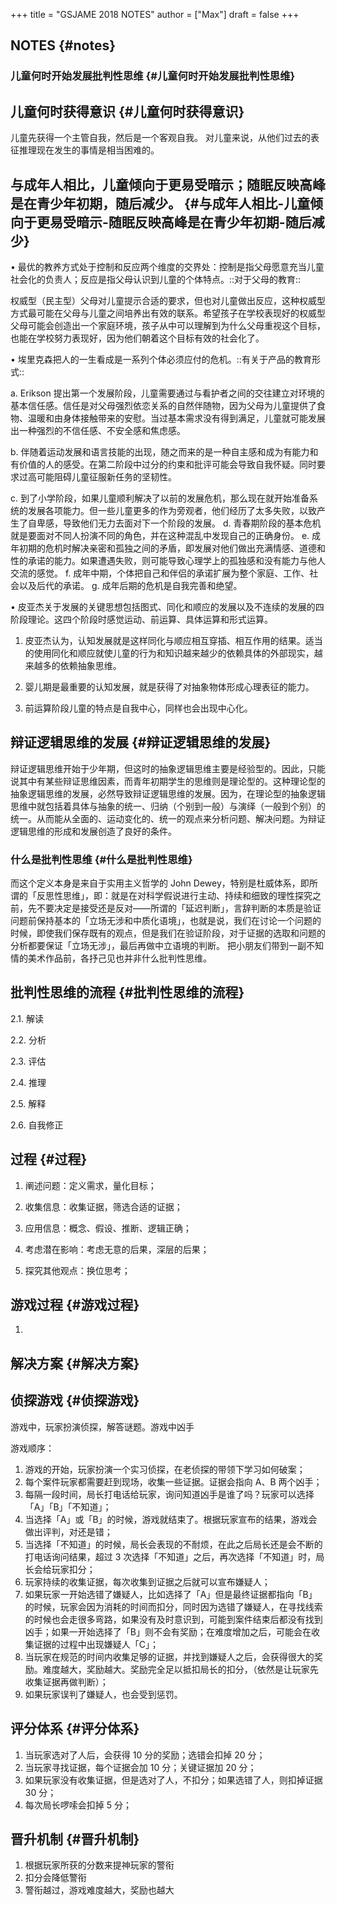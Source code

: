 +++
title = "GSJAME 2018 NOTES"
author = ["Max"]
draft = false
+++

## NOTES {#notes}


### 儿童何时开始发展批判性思维 {#儿童何时开始发展批判性思维}


## 儿童何时获得意识 {#儿童何时获得意识}

儿童先获得一个主管自我，然后是一个客观自我。
对儿童来说，从他们过去的表征推理现在发生的事情是相当困难的。


## 与成年人相比，儿童倾向于更易受暗示；随眠反映高峰是在青少年初期，随后减少。 {#与成年人相比-儿童倾向于更易受暗示-随眠反映高峰是在青少年初期-随后减少}

• 最优的教养方式处于控制和反应两个维度的交界处：控制是指父母愿意充当儿童社会化的负责人；反应是指父母认识到儿童的个体特点。::对于父母的教育::

权威型（民主型）父母对儿童提示合适的要求，但也对儿童做出反应，这种权威型方式最可能在父母与儿童之间培养出有效的联系。希望孩子在学校表现好的权威型父母可能会创造出一个家庭环境，孩子从中可以理解到为什么父母重视这个目标，也能在学校努力表现好，因为他们朝着这个目标有效的社会化了。

• 埃里克森把人的一生看成是一系列个体必须应付的危机。::有关于产品的教育形式::

a. Erikson 提出第一个发展阶段，儿童需要通过与看护者之间的交往建立对环境的基本信任感。信任是对父母强烈依恋关系的自然伴随物，因为父母为儿童提供了食物、温暖和由身体接触带来的安慰。当过基本需求没有得到满足，儿童就可能发展出一种强烈的不信任感、不安全感和焦虑感。

b. 伴随着运动发展和语言技能的出现，随之而来的是一种自主感和成为有能力和有价值的人的感受。在第二阶段中过分的约束和批评可能会导致自我怀疑。同时要求过高可能阻碍儿童征服新任务的坚韧性。

c. 到了小学阶段，如果儿童顺利解决了以前的发展危机，那么现在就开始准备系统的发展各项能力。但一些儿童更多的作为旁观者，他们经历了太多失败，以致产生了自卑感，导致他们无力去面对下一个阶段的发展。
d. 青春期阶段的基本危机就是要面对不同人扮演不同的角色，并在这种混乱中发现自己的正确身份。
e. 成年初期的危机时解决亲密和孤独之间的矛盾，即发展对他们做出充满情感、道德和性的承诺的能力。如果遭遇失败，则可能导致心理学上的孤独感和没有能力与他人交流的感觉。
f. 成年中期，个体把自己和伴侣的承诺扩展为整个家庭、工作、社会以及后代的承诺。
g. 成年后期的危机是自我完善和绝望。

• 皮亚杰关于发展的关键思想包括图式、同化和顺应的发展以及不连续的发展的四阶段理论。这四个阶段时感觉运动、前运算、具体运算和形式运算。

1.  皮亚杰认为，认知发展就是这样同化与顺应相互穿插、相互作用的结果。适当的使用同化和顺应就使儿童的行为和知识越来越少的依赖具体的外部现实，越来越多的依赖抽象思维。

2.  婴儿期是最重要的认知发展，就是获得了对抽象物体形成心理表征的能力。

3.  前运算阶段儿童的特点是自我中心，同样也会出现中心化。


## 辩证逻辑思维的发展 {#辩证逻辑思维的发展}

辩证逻辑思维开始于少年期，但这时的抽象逻辑思维主要是经验型的。因此，只能说其中有某些辩证思维因素，而青年初期学生的思维则是理论型的。这种理论型的抽象逻辑思维的发展，必然导致辩证逻辑思维的发展。因为，在理论型的抽象逻辑思维中就包括着具体与抽象的统一、归纳（个别到一般）与演绎（一般到个别）的统一。从而能从全面的、运动变化的、统一的观点来分析问题、解决问题。为辩证逻辑思维的形成和发展创造了良好的条件。


### 什么是批判性思维 {#什么是批判性思维}

而这个定义本身是来自于实用主义哲学的 John Dewey，特别是杜威体系，即所谓的「反思性思维」，即：就是在对科学假说进行主动、持续和细致的理性探究之前，先不要决定是接受还是反对——所谓的「延迟判断」，言辞判断的本质是验证问题前保持基本的「立场无涉和中质化语境」，也就是说，我们在讨论一个问题的时候，即使我们保存既有的观点，但是我们在验证阶段，对于证据的选取和问题的分析都要保证「立场无涉」，最后再做中立语境的判断。
把小朋友们带到一副不知情的美术作品前，各抒己见也并非什么批判性思维。


## 批判性思维的流程 {#批判性思维的流程}

2.1. 解读

2.2. 分析

2.3. 评估

2.4. 推理

2.5. 解释

2.6. 自我修正


## 过程 {#过程}

1.  阐述问题：定义需求，量化目标；

2.  收集信息：收集证据，筛选合适的证据；

3.  应用信息：概念、假设、推断、逻辑正确；

4.  考虑潜在影响：考虑无意的后果，深层的后果；

5.  探究其他观点：换位思考；


## 游戏过程 {#游戏过程}

1.


## 解决方案 {#解决方案}


## 侦探游戏 {#侦探游戏}

游戏中，玩家扮演侦探，解答谜题。游戏中凶手

游戏顺序：

1.  游戏的开始，玩家扮演一个实习侦探，在老侦探的带领下学习如何破案；
2.  每个案件玩家都需要赶到现场，收集一些证据。证据会指向 A、B 两个凶手；
3.  每隔一段时间，局长打电话给玩家，询问知道凶手是谁了吗？玩家可以选择「A」「B」「不知道」；
4.  当选择「A」或「B」的时候，游戏就结束了。根据玩家宣布的结果，游戏会做出评判，对还是错；
5.  当选择「不知道」的时候，局长会表现的不耐烦，在此之后局长还是会不断的打电话询问结果，超过 3 次选择「不知道」之后，再次选择「不知道」时，局长会给玩家扣分；
6.  玩家持续的收集证据，每次收集到证据之后就可以宣布嫌疑人；
7.  如果玩家一开始选错了嫌疑人，比如选择了「A」但是最终证据都指向「B」的时候，玩家会因为消耗的时间而扣分，同时因为选错了嫌疑人，在寻找线索的时候也会走很多弯路，如果没有及时意识到，可能到案件结束后都没有找到凶手；如果一开始选择了「B」则不会有奖励；在难度增加之后，可能会在收集证据的过程中出现嫌疑人「C」；
8.  当玩家在规范的时间内收集足够的证据，并找到嫌疑人之后，会获得很大的奖励。难度越大，奖励越大。奖励完全足以抵扣局长的扣分，（依然是让玩家先收集证据再做判断）；
9.  如果玩家误判了嫌疑人，也会受到惩罚。


## 评分体系 {#评分体系}

1.  当玩家选对了人后，会获得 10 分的奖励；选错会扣掉 20 分；
2.  当玩家寻找证据，每个证据会加 10 分；关键证据加 20 分；
3.  如果玩家没有收集证据，但是选对了人，不扣分；如果选错了人，则扣掉证据 30 分；
4.  每次局长啰嗦会扣掉 5 分；


## 晋升机制 {#晋升机制}

1.  根据玩家所获的分数来提神玩家的警衔
2.  扣分会降低警衔
3.  警衔越过，游戏难度越大，奖励也越大
